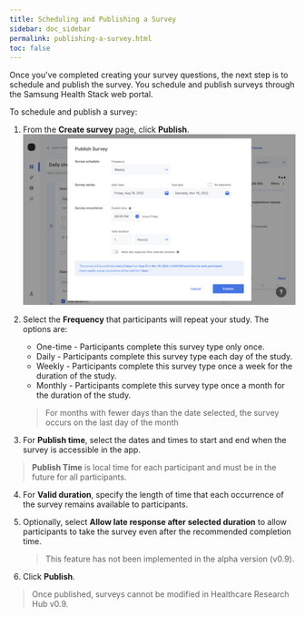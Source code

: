 ```yaml
---
title: Scheduling and Publishing a Survey
sidebar: doc_sidebar
permalink: publishing-a-survey.html
toc: false
---
```

Once you've completed creating your survey questions, the next step is to schedule and publish the survey. You schedule and publish surveys through the Samsung Health Stack web portal.

To schedule and publish a survey:

1. From the **Create survey** page, click **Publish**.
    ![publishing-a-survey](../../../images/publishing-a-survey.png)
2. Select the **Frequency** that participants will repeat your study. The options are:

    - One-time - Participants complete this survey type only once.
    - Daily - Participants complete this survey type each day of the study.
    - Weekly - Participants complete this survey type once a week for the duration of the study.
    - Monthly - Participants complete this survey type once a month for the duration of the study.
    > For months with fewer days than the date selected, the survey occurs on the last day of the month
4. For **Publish time**, select the dates and times to start and end when the survey is accessible in the app.
 > **Publish Time** is local time for each participant and must be in the future for all participants.
4. For **Valid duration**, specify the length of time that each occurrence of the survey remains available to participants.
5. Optionally, select **Allow late response after selected duration** to allow participants to take the survey even after the recommended completion time.

   > This feature has not been implemented in the alpha version (v0.9).
7. Click **Publish**.

> Once published, surveys cannot be modified in Healthcare Research Hub v0.9.
